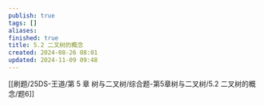 ```yaml
---
publish: true
tags: []
aliases: 
finished: true
title: 5.2 二叉树的概念
created: 2024-08-26 08:01
updated: 2024-11-09 09:48
---
```


[[刷题/25DS-王道/第 5 章 树与二叉树/综合题-第5章树与二叉树/5.2 二叉树的概念/题6]]

